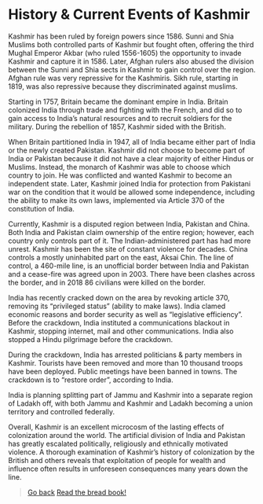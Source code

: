 # History & Current Events of Kashmir
Kashmir has been ruled by foreign powers since 1586. Sunni and Shia Muslims both controlled parts of Kashmir but fought often, offering the third Mughal Emperor Akbar (who ruled 1556-1605) the opportunity to invade Kashmir and capture it in 1586. Later, Afghan rulers also abused the division between the Sunni and Shia sects in Kashmir to gain control over the region. Afghan rule was very repressive for the Kashmiris. Sikh rule, starting in 1819, was also repressive because they discriminated against muslims.

Starting in 1757, Britain became the dominant empire in India. Britain colonized India through trade and fighting with the French, and did so to gain access to India’s natural resources and to recruit soldiers for the military. During the rebellion of 1857, Kashmir sided with the British.

When Britain partitioned India in 1947, all of India became either part of India or the newly created Pakistan. Kashmir did not choose to become part of India or Pakistan because it did not have a clear majority of either Hindus or Muslims. Instead, the monarch of Kashmir was able to choose which country to join. He was conflicted and wanted Kashmir to become an independent state. Later, Kashmir joined India for protection from Pakistani war on the condition that it would be allowed some independence, including the ability to make its own laws, implemented via Article 370 of the constitution of India.

Currently, Kashmir is a disputed region between India, Pakistan and China. Both India and Pakistan claim ownership of the entire region; however, each country only controls part of it. The Indian-administered part has had more unrest. Kashmir has been the site of constant violence for decades. China controls a mostly uninhabited part on the east, Aksai Chin. The line of control, a 460-mile line, is an unofficial border between India and Pakistan and a cease-fire was agreed upon in 2003. There have been clashes across the border, and in 2018 86 civilians were killed on the border.

India has recently cracked down on the area by revoking article 370, removing its “privileged status” (ability to make laws). India clamed economic reasons and border security as well as “legislative efficiency”. Before the crackdown, India instituted a communications blackout in Kashmir, stopping internet, mail and other communications. India also stopped a Hindu pilgrimage before the crackdown.

During the crackdown, India has arrested politicians & party members in Kashmir. Tourists have been removed and more than 10 thousand troops have been deployed. Public meetings have been banned in towns. The crackdown is to “restore order”, according to India.

India is planning splitting part of Jammu and Kashmir into a separate region of Ladakh off, with both Jammu and Kashmir and Ladakh becoming a union territory and controlled federally.

Overall, Kashmir is an excellent microcosm of the lasting effects of colonization around the world. The artificial division of India and Pakistan has greatly escalated politically, religiously and ethnically motivated violence. A thorough examination of Kashmir’s history of colonization by the British and others reveals that exploitation of people for wealth and influence often results in unforeseen consequences many years down the line.


> [Go back](.)
[Read the bread book!](https://thebreadbook.org/)
